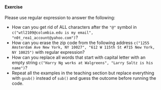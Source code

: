#### Exercise

Please use regular expression to answer the following:
- How can you get rid of ALL characters after the `"@"` symbol in `c("wtl2109@columbia.edu is my email", "n0t_rea1_account@yahoo.com")`?
- How can you erase the zip code from the following address `c("1255 Amsterdam Ave New York, NY 10027", "612 W 115th St #715 New York, NY 10025")` with regular expression?
- How can you replace all words that start with capital letter with an empty string `c("Harry Ng works at Walgreens", "Larry Saltz is his name")`?
- Repeat all the examples in the teaching section but replace everything with `gsub()` instead of `sub()` and guess the outcome before running the code.
